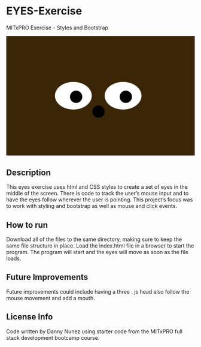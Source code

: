 # EYES-Exercise
MITxPRO Exercise - Styles and Bootstrap

<img src="screenshotEyes.png" width='600'/>

## Description
This eyes exercise uses html and CSS styles to create a set of eyes in the middle of the screen. There is code to track the user’s mouse input and to have the eyes follow wherever the user is pointing. This project’s focus was to work with styling and bootstrap as well as mouse and click events.

## How to run
Download all of the files to the same directory, making sure to keep the same file structure in place. Load the index.html file in a browser to start the program. The program will start and the eyes will move as soon as the file loads.

## Future Improvements
Future improvements could include having a three . js head also follow the mouse movement and add a mouth.

## License Info
Code written by Danny Nunez using starter code from the MITxPRO full stack development bootcamp course.
